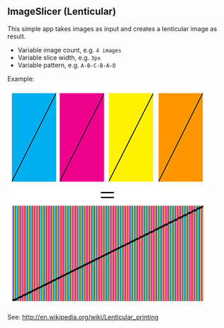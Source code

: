 ## ImageSlicer (Lenticular)

This simple app takes images as input and creates a lenticular image as result.

- Variable image count, e.g. `4 images`
- Variable slice width, e.g. `3px`
- Variable pattern, e.g. `A-B-C-B-A-D`

Example:

![Example Image](Example/example.jpg)


See: http://en.wikipedia.org/wiki/Lenticular_printing